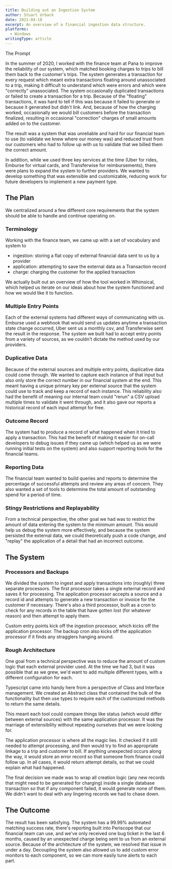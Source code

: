 ```yaml
---
title: Building out an Ingestion System
author: Stuart Urback
date: 2021-04-18
excerpt: An overview of a financial ingestion data structure.
platforms:
  - Windows
writingType: article
---
```

The Prompt

In the summer of 2020, I worked with the finance team at Pana to improve the reliability of our system, which matched booking charges to trips to bill them back to the customer's trips. The system generates a transaction for every request which meant extra transactions floating around unassociated to a trip, making it difficult to understand which were errors and which were "correctly" unassociated. The system occasionally duplicated transactions or failed to create a transaction for a trip. Because of the "floating" transactions, it was hard to tell if this was because it failed to generate or because it generated but didn't link. And, because of how the charging worked, occasionally we would bill customers before the transaction finalized, resulting in occasional "correction" charges of small amounts added on to the customer.

The result was a system that was unreliable and hard for our financial team to use (to validate we knew where our money was) and reduced trust from our customers who had to follow up with us to validate that we billed them the correct amount.

In addition, while we used three key services at the time (Uber for rides, Emburse for virtual cards, and Transferwise for reimbursements), there were plans to expand the system to further providers. We wanted to develop something that was extensible and customizable, reducing work for future developers to implement a new payment type.

## The Plan

We centralized around a few different core requirements that the system should be able to handle and continue operating on.

### Terminology

Working with the finance team, we came up with a set of vocabulary and system to

* ingestion: storing a flat copy of external financial data sent to us by a provider
* application: attempting to save the external data as a Transaction record
* charge: charging the customer for the applied transaction

We actually built out an overview of how the tool worked in Whimsical, which helped us iterate on our ideas about how the system functioned and how we would like it to function.

### Multiple Entry Points

Each of the external systems had different ways of communicating with us. Emburse used a webhook that would send us updates anytime a transaction state change occurred, Uber sent us a monthly csv, and Transferwise sent the result in the response. The system we built had to accept entry points from a variety of sources, as we couldn't dictate the method used by our providers.

### Duplicative Data

Because of the external sources and multiple entry points, duplicative data could come through. We wanted to capture each instance of that input but also only store the correct number in our financial system at the end. This meant having a unique primary key per external source that the system could use to track and keep a record of each instance. This reliability also had the benefit of meaning our internal team could "rerun" a CSV upload multiple times to validate it went through, and it also gave our reports a historical record of each input attempt for free.

### Outcome Record

The system had to produce a record of what happened when it tried to apply a transaction. This had the benefit of making it easier for on-call developers to debug issues if they came up (which helped us as we were running initial tests on the system) and also support reporting tools for the financial teams.

### Reporting Data

The financial team wanted to build queries and reports to determine the percentage of successful attempts and review any areas of concern. They also wanted a set of tools to determine the total amount of outstanding spend for a period of time.

### Stingy Restrictions and Replayability

From a technical perspective, the other goal we had was to restrict the amount of data entering the system to the minimum amount. This would help us debug the system more effectively, and because the system persisted the external data, we could theoretically push a code change, and "replay" the application of a detail that had an incorrect outcome.

## The System

### Processors and Backups

We divided the system to ingest and apply transactions into (roughly) three separate processors. The first processor takes a single external record and saves it for processing. The application processor accepts a source and a record id and attempts to generate a new transaction or invoice for the customer if necessary. There's also a third processor, built as a cron to check for any records in the table that have gotten lost (for whatever reason) and then attempt to apply them.

Custom entry points kick off the ingestion processor, which kicks off the application processor. The backup cron also kicks off the application processor if it finds any stragglers hanging around.

### Rough Architecture

One goal from a technical perspective was to reduce the amount of custom logic that each external provider used. At the time we had 3, but it was possible that as we grew, we'd want to add multiple different types, with a different configuration for each.

Typescript came into handy here from a perspective of Class and Interface management. We created an Abstract class that contained the bulk of the functionality but then use types to require each of the customized methods to return the same details.

This meant each tool could compare things like status (which would differ between external sources) with the same application processor. It was the marriage of extensibility without repeating ourselves that we were looking for.

The application processor is where all the magic lies. It checked if it still needed to attempt processing, and then would try to find an appropriate linkage to a trip and customer to bill. If anything unexpected occurs along the way, it would store an error record so that someone from finance could follow up. In all cases, it would return attempt details, so that we could explain what had happened.

The final decision we made was to wrap all creation logic (any new records that might need to be generated for charging) inside a single database transaction so that if any component failed, it would generate none of them. We didn't want to deal with any lingering records we had to chase down.

## The Outcome

The result has been satisfying. The system has a 99.99% automated matching success rate, there's reporting built into Periscope that our financial team can use, and we've only received one bug ticket in the last 6 months, caused by an unexpected charge being sent to us from an external source. Because of the architecture of the system, we resolved that issue in under a day. Decoupling the system also allowed us to add custom error monitors to each component, so we can more easily tune alerts to each part.